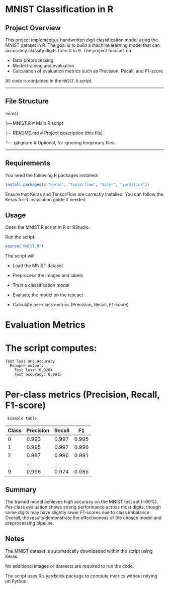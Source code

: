 # MNIST Classification in R

## Project Overview
This project implements a handwritten digit classification model using the MNIST dataset in R. The goal is to build a machine learning model that can accurately classify digits from 0 to 9. The project focuses on:

- Data preprocessing
- Model training and evaluation
- Calculation of evaluation metrics such as Precision, Recall, and F1-score

All code is contained in the `MNIST.R` script.

---

## File Structure
minst/

├─ MNIST.R # Main R script

├─ README.md # Project description (this file)

└─ .gitignore # Optional, for ignoring temporary files

---

## Requirements
You need the following R packages installed:

```r
install.packages(c("keras", "tensorflow", "dplyr", "yardstick"))
```
Ensure that Keras and TensorFlow are correctly installed. You can follow the Keras for R installation guide
 if needed.

## Usage

Open the MNIST.R script in R or RStudio.

Run the script:

```r
source("MNIST.R")
```

The script will:

 - Load the MNIST dataset

 - Preprocess the images and labels

 - Train a classification model

 - Evaluate the model on the test set

 - Calculate per-class metrics (Precision, Recall, F1-score)



# Evaluation Metrics

  # The script computes:
    Test loss and accuracy
      Example output:
        Test loss: 0.0284
        Test accuracy: 0.9915

   # Per-class metrics (Precision, Recall, F1-score)
     Example table:

| Class | Precision | Recall | F1    |
|-------|-----------|--------|-------|
| 0     | 0.993     | 0.997  | 0.995 |
| 1     | 0.995     | 0.997  | 0.996 |
| 2     | 0.987     | 0.996  | 0.991 |
| …     | …         | …      | …     |
| 9     | 0.996     | 0.974  | 0.985 |




##  Summary

The trained model achieves high accuracy on the MNIST test set (~99%).
Per-class evaluation shows strong performance across most digits, though some digits may have slightly lower F1-scores due to class imbalance. Overall, the results demonstrate the effectiveness of the chosen model and preprocessing pipeline.



## Notes

The MNIST dataset is automatically downloaded within the script using Keras.

No additional images or datasets are required to run the code.

The script uses R’s yardstick package to compute metrics without relying on Python.
